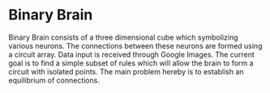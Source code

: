 # Binary Brain

Binary Brain consists of a three dimensional cube which symbolizing various neurons. The connections between these neurons are formed using a circuit array. Data input is received through Google Images. The current goal is to find a simple subset of rules which will allow the brain to form a circuit with isolated points. The main problem hereby is to establish an equilibrium of connections.

